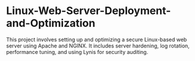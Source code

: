 # Linux-Web-Server-Deployment-and-Optimization
This project involves setting up and optimizing a secure Linux-based web server using Apache and NGINX. It includes server hardening, log rotation, performance tuning, and using Lynis for security auditing.
